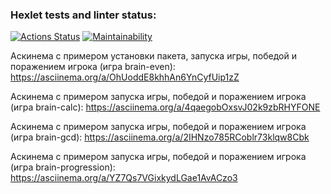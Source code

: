### Hexlet tests and linter status:
[![Actions Status](https://github.com/AllegroGH/frontend-project-44/workflows/hexlet-check/badge.svg)](https://github.com/AllegroGH/frontend-project-44/actions)
[![Maintainability](https://api.codeclimate.com/v1/badges/6c7d4064a21c6070672c/maintainability)](https://codeclimate.com/github/AllegroGH/frontend-project-44/maintainability)

Аскинема с примером установки пакета, запуска игры, победой и поражением игрока (игра brain-even):
https://asciinema.org/a/OhUoddE8khhAn6YnCyfUip1zZ

Аскинема с примером запуска игры, победой и поражением игрока (игра brain-calc):
https://asciinema.org/a/4qaegobOxsvJ02k9zbRHYFONE

Аскинема с примером запуска игры, победой и поражением игрока (игра brain-gcd):
https://asciinema.org/a/2IHNzo785RCoblr73klqw8Cbk

Аскинема с примером запуска игры, победой и поражением игрока (игра brain-progression):
https://asciinema.org/a/YZ7Qs7VGixkydLGae1AvACzo3
